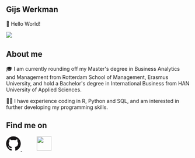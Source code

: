 ## Gijs Werkman

👋 Hello World!

<a href="https://visitorbadge.io/status?path=https%3A%2F%2Fgithub.com%2FGijsWerkman"><img src="https://api.visitorbadge.io/api/visitors?path=https%3A%2F%2Fgithub.com%2FGijsWerkman&label=Visitors&countColor=%23d9e3f0&style=flat-square" /></a>

## About me
🎓 I am currently rounding off my Master's degree in Business Analytics and Management from Rotterdam School of Management, Erasmus University, and hold a Bachelor's degree in International Business from HAN University of Applied Sciences.

👨‍💻 I have experience coding in R, Python and SQL, and am interested in further developing my programming skills.

## Find me on
<p align="left">
    <a href="https://github.com/GijsWerkman/" style="margin-right: 20px;"> 
        <img src="https://raw.githubusercontent.com/github/explore/78df643247d429f6cc873026c0622819ad797942/topics/github/github.png" width="40" height="40"/>
    </a>
    <a href="https://www.linkedin.com/in/gijs-werkman/" style="margin-left: 20px;"> 
        <img src="https://content.linkedin.com/content/dam/me/business/en-us/amp/brand-site/v2/bg/LI-Bug.svg.original.svg" width="40" height="40"/>
    </a>
</p>

<!--
**GijsWerkman/GijsWerkman** is a ✨ _special_ ✨ repository because its `README.md` (this file) appears on your GitHub profile.

Here are some ideas to get you started:

- 🔭 I’m currently working on ...
- 🌱 I’m currently learning ...
- 👯 I’m looking to collaborate on ...
- 🤔 I’m looking for help with ...
- 💬 Ask me about ...
- 📫 How to reach me: ...
- 😄 Pronouns: ...
- ⚡ Fun fact: ...
-->
